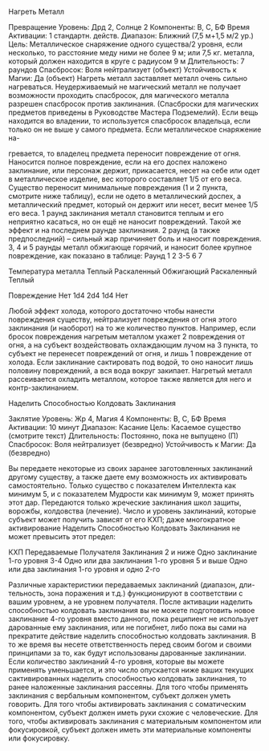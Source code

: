 
Нагреть Металл

Превращение
Уровень: Дрд 2, Солнце 2
Компоненты: В, С, БФ
Время Активации: 1 стандартн. действ.
Диапазон: Ближний (7,5 м+1,5 м/2 ур.)
Цель: Металлическое снаряжение
одного существа/2 уровня, если
несколько, то расстояние меду ними не
более 9 м; или 7,5 кг. металла, который
должен находится в круге с радиусом 9 м
Длительность: 7 раундов
Спасбросок: Воля нейтрализует (объект)
Устойчивость к Магии: Да (объект)
Нагреть металл заставляет металл
очень сильно нагреваться. Неудерживаемый не магический металл не получает возможности проходить спасбросок,
для магического металла разрешен спасбросок против заклинания. (Спасброски для магических предметов приведены в Руководстве Мастера Подземелий). Если вещь находится во владении,
то используется спасбросок владельца,
если только он не выше у самого предмета.
Если металлическое снаряжение на-

гревается, то владелец предмета переносит повреждение от огня. Наносится
полное повреждение, если на его доспех наложено заклинание, или персонаж держит, прикасается, несет на себе
или одет в металлическое изделие, вес
которого составляет 1/5 от его веса.
Существо переносит минимальные
повреждения (1 и 2 пункта, смотрите ниже таблицу), если не одето в металлический доспех, а металлический
предмет, который он держит или несет,
весит менее 1/5 его веса.
1 раунд заклинания металл становится теплым и его неприятно касаться, но он ещё не наносит повреждений.
Такой же эффект и на последнем раунде заклинания. 2 раунд (а также предпоследний) – сильный жар причиняет
боль и наносит повреждения. 3, 4 и 5
раунды металл обжигающе горячий, и
наносит более крупное повреждение,
как показано в таблице:
Раунд
1
2
3-5
6
7

Температура
металла
Теплый
Раскаленный
Обжигающий
Раскаленный
Теплый

Повреждение
Нет
1d4
2d4
1d4
Нет

Любой эффект холода, которого достаточно чтобы нанести повреждения
существу, нейтрализует повреждения
от огня этого заклинания (и наоборот)
на то же количество пунктов. Например, если бросок повреждения нагретым металлом укажет 2 повреждения
от огня, а на субъект воздействовать
охлаждающим лучом на 3 пункта, то
субъект не перенесет повреждений от
огня, и лишь 1 повреждение от холода.
Если заклинание сактировать под водой, то оно наносит лишь половину повреждений, а вся вода вокруг закипает.
Нагретый металл рассеивается
охладить металлом, которое также является для него и контр-заклинанием.

Наделить Способностью
Колдовать Заклинания

Заклятие
Уровень: Жр 4, Магия 4
Компоненты: В, С, БФ
Время Активации: 10 минут
Диапазон: Касание
Цель: Касаемое существо (смотрите
текст)
Длительность: Постоянно, пока не
выпущено (П)
Спасбросок: Воля нейтрализует
(безвредно)
Устойчивость к Магии: Да (безвредно)

Вы передаете некоторые из своих заранее заготовленных заклинаний другому
существу, а также даете ему возможность
их активировать самостоятельно. Только
существо с показателем Интеллекта как
минимум 5, и с показателем Мудрости
как минимум 9, может принять этот дар.
Передаются только жреческие заклинания школ защиты, ворожбы, колдовства
(лечение). Число и уровень заклинаний,
которые субъект может получить зависят от его КХП; даже многократное активирование Наделить Способностью
Колдовать Заклинания не может превысить этот предел:

КХП
Передаваемые
Получателя
Заклинания
2 и ниже Одно заклинание 1-го
уровня
3-4
Одно или два заклинания
1-го уровня
5 и выше Одно или два заклинания
1-го уровня и одно 2-го

Различные характеристики передаваемых заклинаний (диапазон, дли-тельность, зона поражения и т.д.) функционируют в соответствии с вашим уровнем, а не уровнем получателя.
После активации наделить способностью колдовать заклинания вы не
можете подготовить новое заклинание
4-го уровня вместо данного, пока реципиент не использует дарованные ему заклинания, или не погибнет, либо пока вы
сами на прекратите действие наделить
способностью колдовать заклинания. В
то же время вы несете ответственность
перед своим богом и своими принципами за то, как будут использованы дарованные заклинании. Если количество
заклинаний 4-го уровня, которые вы
можете применять уменьшается, и это
число опускается ниже ваших текущих
сактивированных наделить способностью колдовать заклинания, то ранее наложенные заклинания рассеяны.
Для того чтобы применять заклинания с вербальным компонентом, субъект
должен уметь говорить. Для того чтобы активировать заклинания с соматическим компонентом, субъект должен
иметь руки схожие с человеческие. Для
того, чтобы активировать заклинания
с материальным компонентом или фокусировкой, субъект должен иметь эти
материальные компоненты или фокусировку.